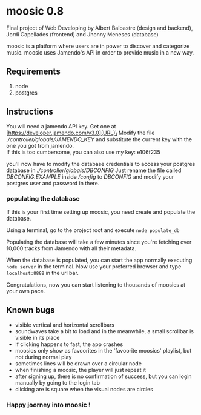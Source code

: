 # moosic 0.8
Final project of Web Developing
by Albert Balbastre (design and backend), Jordi Capellades (frontend) and Jhonny Meneses (database)

moosic is a platform where users are in power to discover and categorize music.
moosic uses Jamendo's API in order to provide music in a new way.

## Requirements
1. node
2. postgres

## Instructions
You will need a jamendo API key. Get one at [https://developer.jamendo.com/v3.0](URL)\
Modify the file *./controller/globals/JAMENDO_KEY* and substitute the current key with the one you got from jamendo.\
If this is too cumbersome, you can also use my key: e106f235

you'll now have to modify the database credentials to access your postgres database in *./controller/globals/DBCONFIG* Just rename the file called *DBCONFIG.EXAMPLE* inside */config* to *DBCONFIG* and modify your postgres user and password in there.

### populating the database
If this is your first time setting up moosic, you need create and populate the database.

Using a terminal, go to the project root and execute
`node populate_db`

Populating the database will take a few minutes since you're fetching over 10,000 tracks from Jamendo with all their metadata. 


When the database is populated, you can start the app normally executing `node server` in the terminal.
Now use your preferred browser and type `localhost:8888` in the url bar.

Congratulations, now you can start listening to thousands of moosics at your own pace.

## Known bugs
* visible vertical and horizontal scrollbars
* soundwaves take a bit to load and in the meanwhile, a small scrollbar is visible in its place
* If clicking happens to fast, the app crashes
* moosics only show as favoorites in the 'favoorite moosics' playlist, but not during normal play
* sometimes lines will be drawn over a circular node
* when finishing a moosic, the player will just repeat it
* after signing up, there is no confirmation of success, but you can login manually by going to the login tab
* clicking are is square when the visual nodes are circles

### Happy joorney into moosic !
